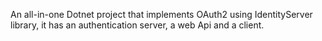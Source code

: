 An all-in-one Dotnet project that implements OAuth2 using IdentityServer library, it has an authentication server, a web Api and a client.